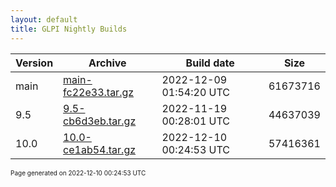```yaml
---
layout: default
title: GLPI Nightly Builds
---
```


Version|Archive|Build date|Size
---|---|---|---
main|[main-fc22e33.tar.gz](main-fc22e33.tar.gz)|2022-12-09 01:54:20 UTC|61673716
9.5|[9.5-cb6d3eb.tar.gz](9.5-cb6d3eb.tar.gz)|2022-11-19 00:28:01 UTC|44637039
10.0|[10.0-ce1ab54.tar.gz](10.0-ce1ab54.tar.gz)|2022-12-10 00:24:53 UTC|57416361

<font size="1">Page generated on 2022-12-10 00:24:53 UTC</font>
